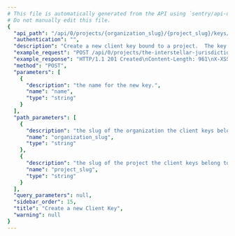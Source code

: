 ```yaml
---
# This file is automatically generated from the API using `sentry/api-docs/generator.py.`
# Do not manually edit this file.
{
  "api_path": "/api/0/projects/{organization_slug}/{project_slug}/keys/", 
  "authentication": "", 
  "description": "Create a new client key bound to a project.  The key's secret and\npublic key are generated by the server.", 
  "example_request": "POST /api/0/projects/the-interstellar-jurisdiction/pump-station/keys/ HTTP/1.1\nHost: sentry.io\nAuthorization: Bearer <token>\nContent-Type: application/json\n\n{\n  \"name\": \"Fabulous Key\"\n}", 
  "example_response": "HTTP/1.1 201 Created\nContent-Length: 961\nX-XSS-Protection: 1; mode=block\nX-Content-Type-Options: nosniff\nContent-Language: en\nAccess-Control-Expose-Headers: X-Sentry-Error, Retry-After\nVary: Accept-Language, Cookie\nAccess-Control-Allow-Methods: GET, POST, HEAD, OPTIONS\nAllow: GET, POST, HEAD, OPTIONS\nAccess-Control-Allow-Origin: *\nAccess-Control-Allow-Headers: X-Sentry-Auth, X-Requested-With, Origin, Accept, Content-Type, Authentication, Authorization\nContent-Type: application/json\nX-Frame-Options: deny\n\n{\n  \"browserSdk\": {\n    \"choices\": [\n      [\n        \"latest\", \n        \"latest\"\n      ], \n      [\n        \"5.x\", \n        \"5.x\"\n      ], \n      [\n        \"4.x\", \n        \"4.x\"\n      ]\n    ]\n  }, \n  \"browserSdkVersion\": \"5.x\", \n  \"dateCreated\": \"2020-03-09T04:38:34.386005Z\", \n  \"dsn\": {\n    \"cdn\": \"https://sentry.io/js-sdk-loader/a35645e81f674089831aa2eaf9051f2e.min.js\", \n    \"csp\": \"https://sentry.io/api/2/csp-report/?sentry_key=a35645e81f674089831aa2eaf9051f2e\", \n    \"minidump\": \"https://sentry.io/api/2/minidump/?sentry_key=a35645e81f674089831aa2eaf9051f2e\", \n    \"public\": \"https://a35645e81f674089831aa2eaf9051f2e@sentry.io/2\", \n    \"secret\": \"https://a35645e81f674089831aa2eaf9051f2e:76891fdbfa4e442ab0fa9ac702e75cc1@sentry.io/2\", \n    \"security\": \"https://sentry.io/api/2/security/?sentry_key=a35645e81f674089831aa2eaf9051f2e\", \n    \"unreal\": \"https://sentry.io/api/2/unreal/a35645e81f674089831aa2eaf9051f2e/\"\n  }, \n  \"id\": \"a35645e81f674089831aa2eaf9051f2e\", \n  \"isActive\": true, \n  \"label\": \"Fabulous Key\", \n  \"name\": \"Fabulous Key\", \n  \"projectId\": 2, \n  \"public\": \"a35645e81f674089831aa2eaf9051f2e\", \n  \"rateLimit\": null, \n  \"secret\": \"76891fdbfa4e442ab0fa9ac702e75cc1\"\n}", 
  "method": "POST", 
  "parameters": [
    {
      "description": "the name for the new key.", 
      "name": "name", 
      "type": "string"
    }
  ], 
  "path_parameters": [
    {
      "description": "the slug of the organization the client keys belong to.", 
      "name": "organization_slug", 
      "type": "string"
    }, 
    {
      "description": "the slug of the project the client keys belong to.", 
      "name": "project_slug", 
      "type": "string"
    }
  ], 
  "query_parameters": null, 
  "sidebar_order": 15, 
  "title": "Create a new Client Key", 
  "warning": null
}
---
```

